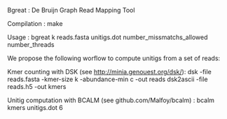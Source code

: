 Bgreat : De Bruijn Graph Read Mapping Tool

Compilation :
make

Usage :
bgreat k reads.fasta unitigs.dot number_missmatchs_allowed number_threads

We propose the following worflow to compute unitigs from a set of reads:

Kmer counting with DSK (see http://minia.genouest.org/dsk/):
dsk -file reads.fasta -kmer-size k -abundance-min c -out reads
dsk2ascii -file reads.h5 -out kmers

Unitig computation with BCALM (see github.com/Malfoy/bcalm) :
bcalm kmers unitigs.dot 6 
